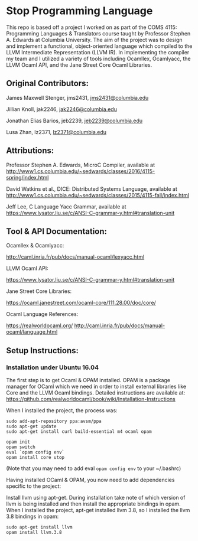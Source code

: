 # Stop Programming Language

This repo is based off a project I worked on as part of the COMS 4115: Programming Languages & Translators course taught by Professor Stephen A. Edwards at Columbia University. The aim of the project was to design and implement a functional, object-oriented language which compiled to the LLVM Intermediate Representation (LLVM IR). In implementing the compiler my team and I utilized a variety of tools including Ocamllex, Ocamlyacc, the LLVM Ocaml API, and the Jane Street Core Ocaml Libraries.

## Original Contributors:

James Maxwell Stenger, jms2431, jms2431@columbia.edu

Jillian Knoll, jak2246, jak2246@columbia.edu

Jonathan Elias Barios, jeb2239, jeb2239@columbia.edu

Lusa Zhan, lz2371, lz2371@columbia.edu

## Attributions:

Professor Stephen A. Edwards, MicroC Compiler, 
available at http://www1.cs.columbia.edu/~sedwards/classes/2016/4115-spring/index.html

David Watkins et al., DICE: Distributed Systems Language, 
available at http://www1.cs.columbia.edu/~sedwards/classes/2015/4115-fall/index.html

Jeff Lee, C Language Yacc Grammar, 
available at https://www.lysator.liu.se/c/ANSI-C-grammar-y.html#translation-unit

## Tool & API Documentation:

Ocamllex & Ocamlyacc:

http://caml.inria.fr/pub/docs/manual-ocaml/lexyacc.html

LLVM Ocaml API:	 

https://www.lysator.liu.se/c/ANSI-C-grammar-y.html#translation-unit

Jane Street Core Libraries:  

https://ocaml.janestreet.com/ocaml-core/111.28.00/doc/core/

Ocaml Language References:

https://realworldocaml.org/
http://caml.inria.fr/pub/docs/manual-ocaml/language.html

## Setup Instructions:

### Installation under Ubuntu 16.04

The first step is to get Ocaml & OPAM installed. OPAM is a package manager for OCaml which we need in order to install external libraries like Core and the LLVM Ocaml bindings. Detailed instructions are available at:
	https://github.com/realworldocaml/book/wiki/Installation-Instructions


When I installed the project, the process was:

	sudo add-apt-repository ppa:avsm/ppa
	sudo apt-get update
	sudo apt-get install curl build-essential m4 ocaml opam	
	
	opam init
	opam switch
	eval `opam config env`
	opam install core utop

(Note that you may need to add eval `opam config env` to your ~/.bashrc)

Having installed OCaml & OPAM, you now need to add dependencies specific to the project:

Install llvm using apt-get. During installation take note of which version of llvm is being installed and then install the appropriate bindings in opam. When I installed the project, apt-get installed llvm 3.8, so I installed the llvm 3.8 bindings in opam:

	sudo apt-get install llvm
	opam install llvm.3.8
